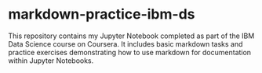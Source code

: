 # markdown-practice-ibm-ds
This repository contains my Jupyter Notebook completed as part of the IBM Data Science course on Coursera. It includes basic markdown tasks and practice exercises demonstrating how to use markdown for documentation within Jupyter Notebooks.
